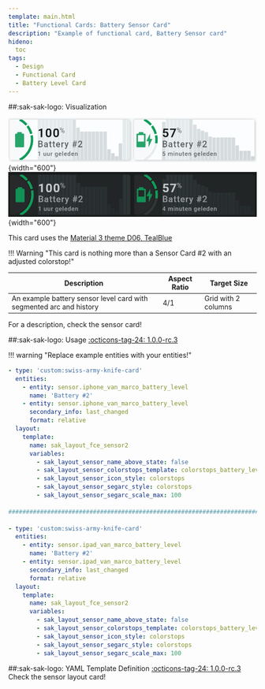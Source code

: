 ```yaml
---
template: main.html
title: "Functional Cards: Battery Sensor Card"
description: "Example of functional card, Battery Sensor card"
hideno:
  toc
tags:
  - Design
  - Functional Card
  - Battery Level Card
---
```

<!-- GT/GL -->
##:sak-sak-logo: Visualization

![Swiss Army Knife Functional Card Battery Sensor2 D06 Light](../../assets/screenshots/sak-functional-card-12-battery-sensor2-theme-d06-light.png){width="600"}
<br>![Swiss Army Knife Functional Card Battery Sensor2 D06 Dark](../../assets/screenshots/sak-functional-card-12-battery-sensor2-theme-d06-dark.png){width="600"}

This card uses the [Material 3 theme D06, TealBlue][ham3-d06-url]

!!! Warning "This card is nothing more than a Sensor Card \#2 with an adjusted colorstop!"

| Description| Aspect Ratio| Target Size |
|-|-|-|
| An example battery sensor level card with segmented arc and history| 4/1 | Grid with 2 columns |

For a description, check the sensor card!

##:sak-sak-logo: Usage
[:octicons-tag-24: 1.0.0-rc.3][github-releases]

!!! warning "Replace example entities with your entities!"

```yaml linenums="1"
- type: 'custom:swiss-army-knife-card'
  entities:
    - entity: sensor.iphone_van_marco_battery_level
      name: 'Battery #2'
    - entity: sensor.iphone_van_marco_battery_level
      secondary_info: last_changed
      format: relative
  layout:
    template:
      name: sak_layout_fce_sensor2
      variables:
        - sak_layout_sensor_name_above_state: false
        - sak_layout_sensor_colorstops_template: colorstops_battery_level
        - sak_layout_sensor_icon_style: colorstops
        - sak_layout_sensor_segarc_style: colorstops
        - sak_layout_sensor_segarc_scale_max: 100                

########################################################################

- type: 'custom:swiss-army-knife-card'
  entities:
    - entity: sensor.ipad_van_marco_battery_level
      name: 'Battery #2'
    - entity: sensor.ipad_van_marco_battery_level
      secondary_info: last_changed
      format: relative
  layout:
    template:
      name: sak_layout_fce_sensor2
      variables:
        - sak_layout_sensor_name_above_state: false
        - sak_layout_sensor_colorstops_template: colorstops_battery_level
        - sak_layout_sensor_icon_style: colorstops
        - sak_layout_sensor_segarc_style: colorstops
        - sak_layout_sensor_segarc_scale_max: 100                
```
##:sak-sak-logo: YAML Template Definition
[:octicons-tag-24: 1.0.0-rc.3][github-releases]
Check the sensor layout card!
<!-- Image references -->

<!--- Internal References... --->
[Swiss Army Knife Tutorial 02]: ../tutorials/10-step-tutorial-02-intro.md

<!--- External References... --->
[ham3-d06-url]: https://material3-themes-manual.amoebelabs.com/examples/material3-example-theme-d06-tealblue/
[github-releases]: https://github.com/amoebelabs/swiss-army-knife-card/releases/
